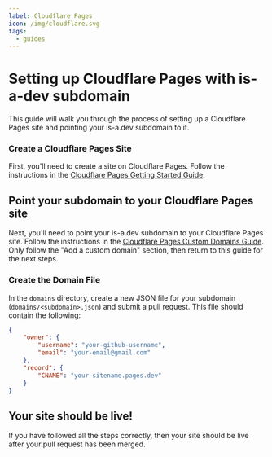 ```yaml
---
label: Cloudflare Pages
icon: /img/cloudflare.svg
tags:
  - guides
---
```


# Setting up Cloudflare Pages with is-a-dev subdomain

This guide will walk you through the process of setting up a Cloudflare Pages site and pointing your is-a.dev subdomain to it.

### Create a Cloudflare Pages Site

First, you'll need to create a site on Cloudflare Pages. Follow the instructions in the [Cloudflare Pages Getting Started Guide](https://developers.cloudflare.com/pages/get-started/guide/).

## Point your subdomain to your Cloudflare Pages site

Next, you'll need to point your is-a.dev subdomain to your Cloudflare Pages site. Follow the instructions in the [Cloudflare Pages Custom Domains Guide](https://developers.cloudflare.com/pages/platform/custom-domains/#add-a-custom-domain). Only follow the "Add a custom domain" section, then return to this guide for the next steps.

### Create the Domain File

In the `domains` directory, create a new JSON file for your subdomain (`domains/<subdomain>.json`) and submit a pull request. This file should contain the following:

```json 
{
    "owner": {
        "username": "your-github-username",
        "email": "your-email@gmail.com"
    },
    "record": {
        "CNAME": "your-sitename.pages.dev"
    }
}
```

## Your site should be live!
If you have followed all the steps correctly, then your site should be live after your pull request has been merged.